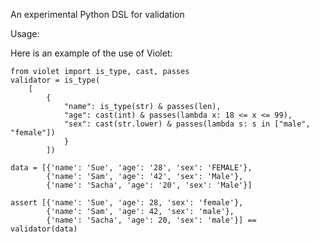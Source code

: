 An experimental Python DSL for validation

Usage:

Here is an example of the use of Violet:

    from violet import is_type, cast, passes
    validator = is_type(
        [
            {
                "name": is_type(str) & passes(len),
                "age": cast(int) & passes(lambda x: 18 <= x <= 99),
                "sex": cast(str.lower) & passes(lambda s: s in ["male", "female"])
                }
            ])
        
    data = [{'name': 'Sue', 'age': '28', 'sex': 'FEMALE'},
            {'name': 'Sam', 'age': '42', 'sex': 'Male'},
            {'name': 'Sacha', 'age': '20', 'sex': 'Male'}]

    assert [{'name': 'Sue', 'age': 28, 'sex': 'female'},
            {'name': 'Sam', 'age': 42, 'sex': 'male'},
            {'name': 'Sacha', 'age': 20, 'sex': 'male'}] == validator(data)

